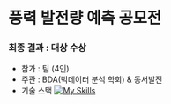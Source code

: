 # 풍력 발전량 예측 공모전
### 최종 결과 : 대상 수상
- 참가 : 팀 (4인)
- 주관 : BDA(빅데이터 분석 학회) & 동서발전  
- 기술 스택
[![My Skills](https://skillicons.dev/icons?i=py,sklearn,tensorflow)](https://skillicons.dev)
